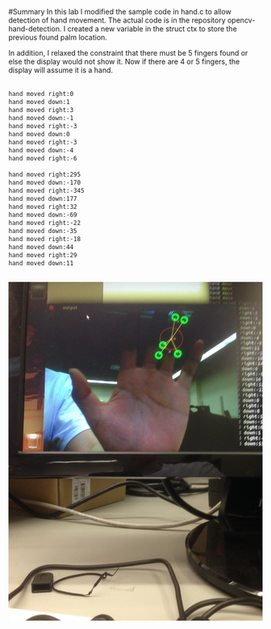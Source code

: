 #Summary
In this lab I modified the sample code in hand.c to allow detection of hand movement.
The actual code is in the repository opencv-hand-detection. I created a new variable in
the struct ctx to store the previous found palm location.

In addition, I relaxed the constraint that there must be 5 fingers found or else the display
would not show it. Now if there are 4 or 5 fingers, the display will assume it is a hand.

<pre><code>
hand moved right:0
hand moved down:1
hand moved right:3
hand moved down:-1
hand moved right:-3
hand moved down:0
hand moved right:-3
hand moved down:-4
hand moved right:-6

hand moved right:295
hand moved down:-170
hand moved right:-345
hand moved down:177
hand moved right:32
hand moved down:-69
hand moved right:-22
hand moved down:-35
hand moved right:-18
hand moved down:44
hand moved right:29
hand moved down:11

</code></pre>

![Image](SampleRun.JPG)
